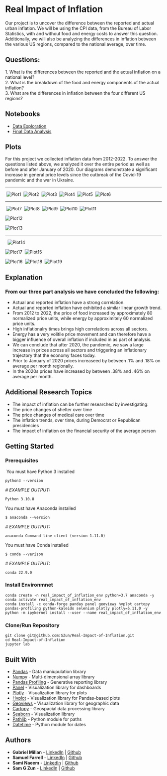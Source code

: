 # Real Impact of Inflation
​Our project is to uncover the difference between the reported and actual urban inflation. We will be using the CPI data, from the Bureau of Labor Statistics, with and without food and energy costs to answer this question. Additionally, we will also be analyzing the differences in inflation between the various US regions, compared to the national average, over time.
​
## Questions:
​1. What is the differences between the reported and the actual inflation on a national level?
<br />
2. What is the breakdown of the food and energy components of the actual inflation?
<br />
3. What are the differences in inflation between the four different US regions?

## Notebooks
- [Data Exploration](./Data-Exploration.ipynb)
- [Final Data Analysis](./Final-Data-Analysis.ipynb)

## Plots
​For this project we collected inflation data from 2012-2022. To answer the questions listed above, we analyzed it over the entire period as well as before and after January of 2020. Our diagrams demonstrate a significant increase in general price levels since the outbreak of the Covid-19 pandemic and the war in Ukraine.
​

---
​
![Plot1](./assets/images/normalized_national_cp_vs_normalized_national_cp_less_f&e_2012-2022_plot.png)
​
![Plot2](./assets/images/normalized_national_cp_vs_normalized_national_cp_less_f&e_2012-2019_plot.png)
​
![Plot3](./assets/images/normalized_national_cp_vs_normalized_national_cp_less_f&e_2020-2022_plot.png)
​
![Plot4](./assets/images/normalized_national_cp_vs_normalized_national_cp_less_f&e_-_percent_change_-_2012-2022_plot.png)
​
![Plot5](./assets/images/normalized_national_cp_vs_normalized_national_cp_less_f&e_-_percent_change_-_2012-2019_plot.png)
​
![Plot6](./assets/images/normalized_national_cp_vs_normalized_national_cp_less_f&e_-_percent_change_-_2020-2022_plot.png)

---
​
![Plot7](./assets/images/normalized_national_cp_2012-2022_plot.png)
​
![Plot8](./assets/images/normalized_national_cp_2012-2019_plot.png)
​
![Plot9](./assets/images/normalized_national_cp_2020-2022_plot.png)
​
![Plot10](./assets/images/normalized_categorical_cp_correlations_2012-2019_plot.png)
​
![Plot11](./assets/images/normalized_categorical_cp_correlations_2020-2022_plot.png)

![Plot12](./assets/images/normalized_national_cp_vs_normalized_national_cp_minus_f&e_-_percent_changes_2012-2019_plot.png)

![Plot13](./assets/images/normalized_national_cp_vs_normalized_national_cp_minus_f&e_-_percent_changes_-_2020-2022_plot.png)

---
​
​
![Plot14](./assets/images/normalized_regional_consumer_prices_2012-2022_plot.png)

![Plot17](./assets/images/normalized_monthly_regional_cp_january_2012_to_september_2022_plot.png)
​
![Plot15](./assets/images/normalized_national_and_regional_consumer_prices_2012-2022_plot.png)

![Plot16](./assets/images/normalized_national_&_regional_cp_correlations_plot.png)
​
![Plot18](./assets/images/average_normalized_regional_cp_percentage_change_2012-2019_plot.png)
​
![Plot19](./assets/images/average_normalized_regional_cp_percentage_change_2020-2022_plot.png)
​
## Explanation

### From our three part analysis we have concluded the following:
- Actual and reported inflation have a strong correlation.
- Actual and reported inflation have exhibited a similar linear growth trend. 
- From 2012 to 2022, the price of food increased by approximately 80 normalized price units, while energy by approximitely 60 normalized price units.
- High inflationalry times brings high correlations across all sectors.
- Energy has a very volitile price movement and can therefore have a bigger influence of overall inflation if included in as part of analysis.
- We can conclude that after 2020, the pandemic, we saw a large increase in prices across all sectors and triggering an inflationary trajectory that the economy faces today.
- Prior to January of 2020 prices increaseed by  between .1% and .18% on average per month regionally.
- In the 2020s prices have increased by between .38% and .46% on average per month.
​

## Additional Research Topics
- The impact of inflation can be further researched by investigating:
- The price changes of shelter over time
- The price changes of medical care over time
- The inflation trends, over time, during Democrat or Republican presidencies
- The impact of inflation on the financial security of the average person


## Getting Started

### Prerequisites
​
​You must have Python 3 installed

```
python3 --version
```
*# EXAMPLE OUTPUT:* 

```
Python 3.10.8
```
You must have Anaconda installed
```
$ anaconda --version
```
*# EXAMPLE OUTPUT:* 

```
anaconda Command line client (version 1.11.0)
```
​You must have Conda installed

```
$ conda --verison
```
*# EXAMPLE OUTPUT:* 

```
conda 22.9.0
```

### Install Environmnet
```
conda create -n real_impact_of_inflation_env python=3.7 anaconda -y
conda activate real_impact_of_inflation_env
conda install -c conda-forge pandas panel geoviews hvplot cartopy pandas-profiling python-kaleido selenium plotly plotly=5.11.0 -y
python -m ipykernel install --user --name real_impact_of_inflation_env
```

### Clone/Run Repository
```
git clone git@github.com:SZun/Real-Impact-of-Inflation.git
cd Real-Impact-of-Inflation
jupyter lab
```

## Built With

- [Pandas](https://pandas.pydata.org/docs/#) - Data maniupulation library
- [Numpy](https://numpy.org/) - Multi-dimensional array library
- [Pandas Profiling](https://github.com/ydataai/pandas-profiling) - Generative reporting library
- [Panel](https://panel.holoviz.org/) - Visualization library for dashboards
- [Plotly](https://plotly.com/python/) - Visualization library for plots
- [Hvplot](https://hvplot.holoviz.org/) - Visualization library for Pandas-based plots
- [Geoviews](https://geoviews.org/#) - Visualization library for geographic data
- [Cartopy](https://scitools.org.uk/cartopy/docs/latest/) - Geospacial data processing library
- [Seaborn](https://seaborn.pydata.org/) - Visualization library
- [Pathlib](https://plotly.com/python/) - Python module for paths
- [Datetime](https://plotly.com/python/) - Python module for dates
​

## Authors
- **Gabriel Millan** - [LinkedIn](https://www.linkedin.com/in/millangabriel/) | [Github](https://github.com/gjmillan)
- **Samuel Farrell** - [LinkedIn](https://www.linkedin.com/in/samuelcfarrell/) | [Github](https://github.com/SamCFarrell)
- **Sami Naeem** - [LinkedIn](https://www.linkedin.com/in/samimuhammad/) | [Github](https://github.com/SZun)
- **Sam G Zun** - [LinkedIn](https://www.linkedin.com/in/szun/) | [Github](https://github.com/SZun)

